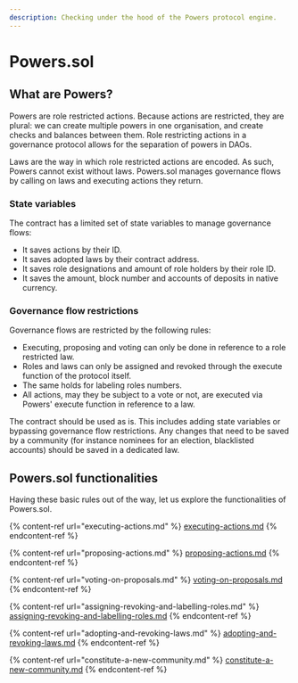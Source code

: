 ```yaml
---
description: Checking under the hood of the Powers protocol engine.
---
```


# Powers.sol

## What are Powers?

Powers are role restricted actions. Because actions are restricted, they are plural: we can create multiple powers in one organisation, and create checks and balances between them. Role restricting actions in a governance protocol allows for the separation of powers in DAOs.   &#x20;

Laws are the way in which role restricted actions are encoded. As such, Powers cannot exist without laws. Powers.sol manages governance flows by calling on laws and executing actions they return.

### State variables

The contract has a limited set of state variables to manage governance flows:

* It saves actions by their ID.
* It saves adopted laws by their contract address.
* It saves role designations and amount of role holders by their role ID.
* It saves the amount, block number and accounts of deposits in native currency.

### Governance flow restrictions

Governance flows are restricted by the following rules:

* Executing, proposing and voting can only be done in reference to a role restricted law.
* Roles and laws can only be assigned and revoked through the execute function of the protocol itself.
* The same holds for labeling roles numbers.&#x20;
* All actions, may they be subject to a vote or not, are executed via Powers' execute function in reference to a law.

The contract should be used as is. This includes adding state variables or bypassing governance flow restrictions. Any changes that need to be saved by a community (for instance nominees for an election, blacklisted accounts) should be saved in a dedicated law.

## Powers.sol functionalities

Having these basic rules out of the way, let us explore the functionalities of Powers.sol.&#x20;

{% content-ref url="executing-actions.md" %}
[executing-actions.md](executing-actions.md)
{% endcontent-ref %}

{% content-ref url="proposing-actions.md" %}
[proposing-actions.md](proposing-actions.md)
{% endcontent-ref %}

{% content-ref url="voting-on-proposals.md" %}
[voting-on-proposals.md](voting-on-proposals.md)
{% endcontent-ref %}

{% content-ref url="assigning-revoking-and-labelling-roles.md" %}
[assigning-revoking-and-labelling-roles.md](assigning-revoking-and-labelling-roles.md)
{% endcontent-ref %}

{% content-ref url="adopting-and-revoking-laws.md" %}
[adopting-and-revoking-laws.md](adopting-and-revoking-laws.md)
{% endcontent-ref %}

{% content-ref url="constitute-a-new-community.md" %}
[constitute-a-new-community.md](constitute-a-new-community.md)
{% endcontent-ref %}
